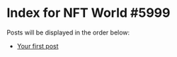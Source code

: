 # Index for NFT World #5999
Posts will be displayed in the order below:

- [Your first post](./001-first.md)

